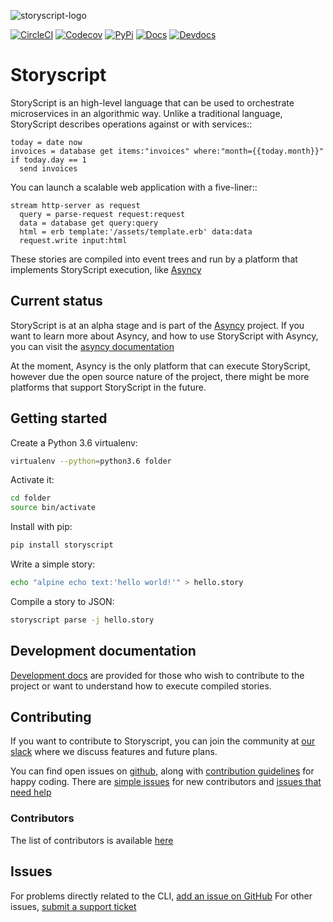 ![storyscript-logo](https://user-images.githubusercontent.com/2041757/44708914-9c66a380-aaa8-11e8-8e53-502c17ab5be3.png)


[![CircleCI](https://circleci.com/gh/storyscript/storyscript.svg?style=svg)](https://circleci.com/gh/storyscript/storyscript)
[![Codecov](https://codecov.io/gh/storyscript/storyscript/graphs/badge.svg)](https://codecov.io/github/asyncy/storyscript)
[![PyPi](https://img.shields.io/pypi/v/storyscript.svg)](https://pypi.python.org/pypi/storyscript)
[![Docs](https://img.shields.io/badge/docs-online-brightgreen.svg)](https://docs.asyncy.com/storyscript)
[![Devdocs](https://img.shields.io/badge/devdocs-online-brightgreen.svg)](https://storyscript.readthedocs.io)


# Storyscript

StoryScript is an high-level language that can be used to orchestrate
microservices in an algorithmic way. Unlike a traditional language, StoryScript
describes operations against or with services::

    today = date now
    invoices = database get items:"invoices" where:"month={{today.month}}"
    if today.day == 1
      send invoices

You can launch a scalable web application with a five-liner::

    stream http-server as request
      query = parse-request request:request
      data = database get query:query
      html = erb template:'/assets/template.erb' data:data
      request.write input:html

These stories are compiled into event trees and run by a platform that
implements StoryScript execution, like [Asyncy](https://github.com/Asyncy)

## Current status

StoryScript is at an alpha stage and is part of the [Asyncy](https://asyncy.com)
project. If you want to learn more about Asyncy, and how to use StoryScript
with Asyncy, you can visit the [asyncy documentation](https://docs.asyncy.com)

At the moment, Asyncy is the only platform that can execute StoryScript, however
due the open source nature of the project, there might be more platforms that
support StoryScript in the future.

## Getting started

Create a Python 3.6 virtualenv:

```sh
virtualenv --python=python3.6 folder
```

Activate it:

```sh
cd folder
source bin/activate
```

Install with pip:

```sh
pip install storyscript
```

Write a simple story:

```sh
echo "alpine echo text:'hello world!'" > hello.story
```

Compile a story to JSON:

```sh
storyscript parse -j hello.story
```

## Development documentation

[Development docs](https://storyscript.readthedocs.io) are provided for those
who wish to contribute to the project or want to understand how to execute
compiled stories.

## Contributing

If you want to contribute to Storyscript, you can join the community at
[our slack](https://asyncy.click/slack) where we discuss features and future
plans.

You can find open issues on [github](https://github.com/asyncy/storyscript/issues),
along with [contribution guidelines](https://github.com/asyncy/storyscript/blob/master/CONTRIBUTING.md)
for happy coding.
There are [simple issues](https://github.com/asyncy/storyscript/issues?q=is%3Aopen+is%3Aissue+label%3A%22good+first+issue%22)
for new contributors and
[issues that need help](https://github.com/asyncy/storyscript/issues?q=is%3Aopen+is%3Aissue+label%3A%22help+wanted%22)

### Contributors

The list of contributors is available [here](https://github.com/asyncy/storyscript/contributors)

## Issues

For problems directly related to the CLI, [add an issue on GitHub](https://github.com/asyncy/storyscript/issues/new)
For other issues, [submit a support ticket](mailto:help@storyscripts.org)

